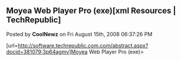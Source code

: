 ## Moyea Web Player Pro (exe)[xml Resources | TechRepublic]
Posted by **CoolNewz** on Fri August 15th, 2008 06:37:26 PM

[url=http://software.techrepublic.com.com/abstract.aspx?docid=381079:3p64agmv]Moyea Web Player Pro (exe)>
